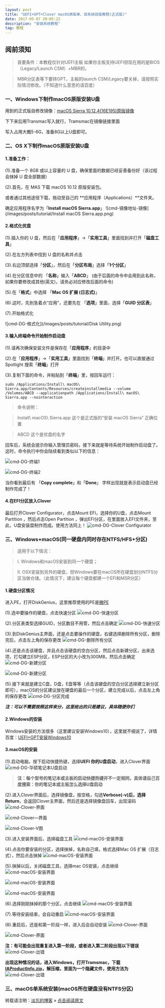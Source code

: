 ```yaml
---
layout: post
title: "UEFI+GPT+Clover macOS原版单、双系统双版教程(正式版)"
date: 2017-05-07 20:05:22 
description: "安装系统教程"
tag: 教程
---
```


## **阅前须知**
> 首要条件：本教程仅针对UEFI主板 如果你主板支持UEFI但现在用的是BIOS（Legacy/Launch CSM）+MBR的，

> MBR分区表等下要转GPT，主板的launch CSM/Legacy要关掉，请按照实际情况修改。（不知道什么意思的请百度）

<!--more-->

### 一、Windows下制作macOS原版安装U盘

用到的正式版自修改镜像：<a href="http://pan.baidu.com/s/1kV0WHTl" target="_blank">macOS Sierra 10.12.4(16E195)原版镜像</a>

下下来后用Transmac写入就行，Tramsmac在镜像链接里面

写入占用大概5-6G，准备8G以上U盘即可。



### 二、OS X下制作macOS原版安装U盘

#### **1.准备工作：**

(1).准备一个 8GB 或以上容量的 U 盘，确保里面的数据已经妥善备份好（该过程会抹掉 U 盘全部数据）

(2).首先，在 MAS 下载 macOS 10.12 原版安装包。

或者通过其他途径下载，拖动至自己的 **应用程序（Applications）**文件夹。

确定应用程序名字为「**Install macOS Sierra.app**」
![cmd-镜像地址-镜像](/images/posts/tutorial/Install macOS Sierra.app.png)

#### **2.格式化优盘**

(1).插入你的 U 盘，然后在「**应用程序**」->「**实用工具**」里面找到并打开「**磁盘工具**」

(2).在左方列表中找到 U 盘的名称并点击

(3).右边顶部选择「**分区**」，然后在「**分区布局**」选择「**1个分区**」

(4).在分区信息中的 「**名称**」输入「**ABCD**」 (由于后面的命令中会用到此名称，如果你要修改成其他(英文)，请务必对应修改后面的命令)

(5).在「**格式**」中选择 「**Mac OS 扩展 (日志式)**」

(6).这时，先别急着点“应用”，还要先在 「**选项**」里面，选择「**GUID 分区表**」

(7).开始格式化

![cmd-DG-格式化](/images/posts/tutorial/Disk Utility.png)

#### **3.输入终端命令开始制作启动盘**

(1).请再次确保安装文件是保存在「**应用程序**」的目录中

(2).在「**应用程序**」->「**实用工具**」里面找到「**终端**」并打开。也可以直接通过 Spotlight 搜索「**终端**」打开

(3).复制下面的命令，并粘贴到「**终端**」里，按回车运行：

    sudo /Applications/Install\ macOS\ Sierra.app/Contents/Resources/createinstallmedia --volume /Volumes/ABCD --applicationpath /Applications/Install\ macOS\ Sierra.app --nointeraction

> 命令说明：

> Install\ macOS\ Sierra.app 这个是正式版的“安装 macOS Sierra” 正确位置

> ABCD 这个是优盘的名字

回车后，系统会提示你输入管理员密码，接下来就是等待系统开始制作启动盘了。这时，命令执行中你会陆续看到类似以下的信息：

![cmd-DG-终端1](/images/posts/tutorial/CMD1.png)

![cmd-DG-终端2](/images/posts/tutorial/CMD2.png)

当你看到最后有 「**Copy complete**」和「**Done**」 字样出现就是表示启动盘已经制作完成了！

#### **4.在EFI分区放入Clover**

最后打开Clover Configurator，点击Mount EFI，选择你的U盘，点击Mount Partition ，然后点击Open Partition ，弹出EFI分区，在里面放入EFI文件夹，至此，U盘安装盘制作而成。使用方法同上！
![cmd-DG-Clover Configurator](/images/posts/tutorial/Snip1.png)

### 三、Windows+macOS(同一硬盘内同时存在NTFS/HFS+分区)

> 适用于以下情况： 

> I.  Windows和macOS安装到同一个硬盘； 

> II. OSX安装到另外的硬盘，但Windows要在macOS所在硬盘划分NTFS分区当做仓储。（此情况下，建议每个硬盘都建一个EFI和MSR分区）


#### **1.硬盘分区情况**

进入PE，打开DiskGenius，这里推荐使用的PE是<a href="http://www.wepe.com.cn/download.html" target="_blank">微PE</a>

(1).选中要操作的硬盘，点击快速分区
![cmd-DG-快速分区](/images/posts/tutorial/sshot-1.png)

(2).分区表类型选择GUID，分区数目不用管，然后点击确定
![cmd-DG-快速分区](/images/posts/tutorial/sshot-2.png)

(3).到DiskGenius主界面，还是点击要操作的硬盘，右键选择删除所有分区，删除完后，点击左上角的保存更改
![cmd-DG-删除所有分区](/images/posts/tutorial/sshot-3.png)

(4).还是点击该硬盘，并且点击该硬盘的空白分区，然后点击新建分区，出来选项，打勾建立ESP分区，ESP分区的大小改为300MB，然后点击确定
![cmd-DG-新建分区](/images/posts/tutorial/sshot-4.png)

![cmd-DG-新建分区](/images/posts/tutorial/sshot-5.png)

(5).接下来就是建立C盘，D盘，E盘等等（点击该硬盘的空白分区选择建立新分区即可），macOS的分区建议放在硬盘的最后一个分区，建立完成以后，点击左上角的保存更改
![cmd-DG-分区完成](/images/posts/tutorial/sshot-6.png)

***注：可以不需要按照这样来分，这里给出的只是建议，具体随便你们***

#### **2.Windows的安装**

Windows安装的方法很多（这里建议安装Windows10），这里就不细说了，详情百度：<a href="https://www.baidu.com/s?ie=UTF-8&wd=UEFI+GPT%E5%AE%89%E8%A3%85Windows10" target="_blank">UEFI+GPT安装Windows10</a>

#### **3.macOS的安装**

(1).启动电脑，按下启动快捷热键，选择**UEFI 你的U盘启动**，进入Clover界面
![cmd-DG-华硕笔记本U盘启动](/images/posts/tutorial/Snip2.png)


> **注：每个型号的笔记本或主板的启动快捷热键并不一定相同，具体请自己百度搜索：你的笔记本或主板怎么选择U盘启动**

(2).进入Clover界面后，选择镜像盘，按空格，勾选**Verbose(-v)**后，选择**Return**，会返回Clover主界面，然后还是选择镜像盘回车，出现滚码
![cmd-Clover-界面](/images/posts/tutorial/Snip3.png)

![cmd-Clover—界面](/images/posts/tutorial/Snip4.png)

![cmd-Clover-V图](/images/posts/tutorial/Snip5.png)

(3).进入安装界面后，选择磁盘工具
![cmd-macOS-安装界面](/images/posts/tutorial/Snip6.png)

(4).点击你要安装的分区，选择抹掉，名称自己填，格式选择Mac OS 扩展（日志式），然后点击抹掉
![cmd-macOS-安装界面](/images/posts/tutorial/Snip7.png)

(5).抹掉以后，关闭磁盘工具，选择mac OS安装，点击继续
![cmd-macOS-安装界面](/images/posts/tutorial/Snip8.png)

![cmd-macOS-安装界面](/images/posts/tutorial/Snip9.png)

![cmd-macOS-安装界面](/images/posts/tutorial/Snip10.png)

(6).选择刚刚抹掉的那个分区，点击继续
![cmd-macOS-安装界面](/images/posts/tutorial/Snip11.png)

(7).等待安装结束，会自动重启
![cmd-macOS-安装界面](/images/posts/tutorial/Snip12.png)

(8).重启后，还是和第一阶段一样，进入后会自动安装
![cmd-Clover-界面](/images/posts/tutorial/Snip3.png)

![cmd-Clover-界面](/images/posts/tutorial/Snip13.png)


**注：有可能会出现重复进入第一阶段，或者进入第二阶段出现以下错误**
![cmd-Clover-出错](/images/posts/tutorial/Snip14.png)

**出现这种情况的话，进入Windows，打开Tramsmac，下载<a href="https://pan.baidu.com/s/1hsBUzm0" target="_blank">IAProductInfo.zip</a>，解压缩，里面为一个隐藏文件，使用方法为**
![cmd-Clover-出错](/images/posts/tutorial/IAProductInfo.png)


### 三、macOS单系统安装(macOS所在硬盘没有NTFS分区)




转载请注明：[淡忘的博客](http://alansachin.github.io) » [点击阅读原文](https://alansachin.github.io/2017/05/UEFI+GPT+Clover-macOS%E5%8E%9F%E7%89%88%E5%8D%95-%E5%8F%8C%E7%B3%BB%E7%BB%9F%E5%8F%8C%E7%89%88%E6%95%99%E7%A8%8B(%E6%AD%A3%E5%BC%8F%E7%89%88)/)

